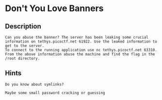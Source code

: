 # Don't You Love Banners

## Description

```
Can you abuse the banner? The server has been leaking some crucial information on tethys.picoctf.net 61922. Use the leaked information to get to the server.
To connect to the running application use nc tethys.picoctf.net 63310. From the above information abuse the machine and find the flag in the /root directory.
```

## Hints

```
Do you know about symlinks?
```
```
Maybe some small password cracking or guessing
```

